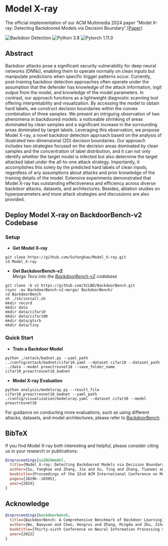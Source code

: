 # Model X-ray

The official implementation of our ACM Multimedia 2024 paper "Model X-ray: Detecting Backdoored Models via Decision Boundary".[[Paper](https://arxiv.org/abs/2402.17465v2)] 

![Backdoor Detection](https://img.shields.io/badge/Backdoor-Detction-yellow.svg?style=plastic)
![Python 3.8](https://img.shields.io/badge/python-3.8-green.svg?style=plastic)
![Pytorch 1.11.0](https://img.shields.io/badge/pytorch-1.11.0-orange.svg?style=plastic)

## Abstract
Backdoor attacks pose a significant security vulnerability for deep neural networks (DNNs), enabling them to operate normally on clean inputs but manipulate predictions when specific trigger patterns occur. Currently, post-training backdoor detection approaches often operate under the assumption that the defender has knowledge of the attack information, logit output from the model, and knowledge of the model parameters. In contrast, our approach functions as a lightweight diagnostic scanning tool offering interpretability and visualization. By accessing the model to obtain hard labels, we construct decision boundaries within the convex combination of three samples. We present an intriguing observation of two phenomena in backdoored models: a noticeable shrinking of areas dominated by clean samples and a significant increase in the surrounding areas dominated by target labels. Leveraging this observation, we propose Model X-ray, a novel backdoor detection approach based on the analysis of illustrated two-dimensional (2D) decision boundaries. Our approach includes two strategies focused on the decision areas dominated by clean samples and the concentration of label distribution, and it can not only identify whether the target model is infected but also determine the target attacked label under the all-to-one attack strategy. Importantly, it accomplishes this solely by the predicted hard labels of clean inputs, regardless of any assumptions about attacks and prior knowledge of the training details of the model. Extensive experiments demonstrated that Model X-ray has outstanding effectiveness and efficiency across diverse backdoor attacks, datasets, and architectures. Besides, ablation studies on hyperparameters and more attack strategies and discussions are also provided.
## Deploy Model X-ray on BackdoorBench-v2 Codebase
### Setup
- **Get Model X-ray**
```shell 
git clone https://github.com/SuYanghao/Model_X-ray.git
cd Model_X-ray
```
- **Get BackdoorBench-v2**\
*Merge Teco into the [BackdoorBench-v2](https://github.com/SCLBD/BackdoorBench) codebase*
```shell 
git clone -b v2 https://github.com/SCLBD/BackdoorBench.git
rsync -av BackdoorBench-v2-merge/ BackdoorBench/
cd BackdoorBench
sh ./sh/install.sh
mkdir record
mkdir data
mkdir data/cifar10
mkdir data/cifar100
mkdir data/gtsrb
mkdir data/tiny
```


### Quick Start
- **Train a Backdoor Model**
```
python ./attack/badnet.py --yaml_path ../config/attack/badnet/cifar10.yaml --dataset cifar10 --dataset_path ../data --model preactresnet18 --save_folder_name cifar10_preactresnet18_badnet
```

- **Model X-ray Evaluation**
```
python analysis/modelxray.py --result_file cifar10_preactresnet18_badnet --yaml_path ./config/visualization/modelxray.yaml --dataset cifar10 --model preactresnet18
```

For guidance on conducting more evaluations, such as using different attacks, datasets, and model architectures, please refer to [BackdoorBench](https://github.com/SCLBD/BackdoorBench).

## BibTeX 
If you find Model X-ray both interesting and helpful, please consider citing us in your research or publications:
```bibtex
@inproceedings{su2024model,
  title={Model X-ray: Detecting Backdoored Models via Decision Boundary},
  author={Su, Yanghao and Zhang, Jie and Xu, Ting and Zhang, Tianwei and Zhang, Weiming and Yu, Nenghai},
  booktitle={Proceedings of the 32nd ACM International Conference on Multimedia},
  pages={10296--10305},
  year={2024}
}
```
## Acknowledge
```bibtex
@inproceedings{backdoorbench,
  title={BackdoorBench: A Comprehensive Benchmark of Backdoor Learning},
  author={Wu, Baoyuan and Chen, Hongrui and Zhang, Mingda and Zhu, Zihao and Wei, Shaokui and Yuan, Danni and Shen, Chao},
  booktitle={Thirty-sixth Conference on Neural Information Processing Systems Datasets and Benchmarks Track},
  year={2022}
}
```

